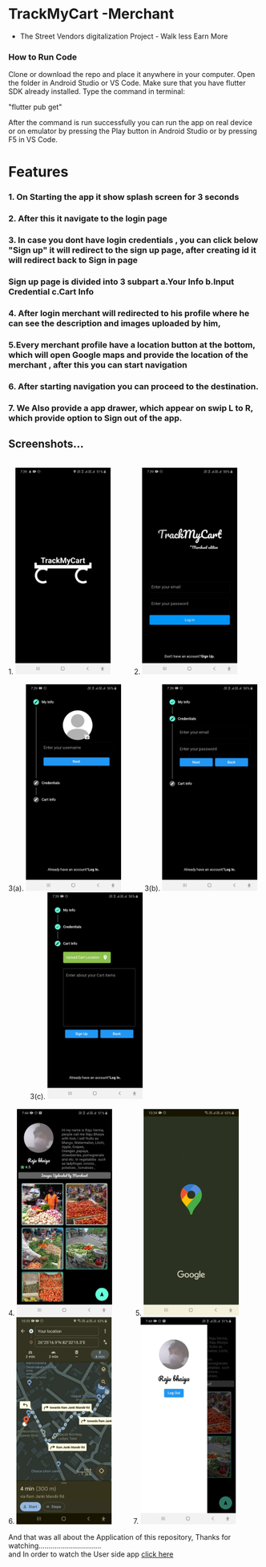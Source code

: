 # TrackMyCart -Merchant
- The Street Vendors digitalization Project - Walk less Earn More


### How to Run Code
Clone or download the repo and place it anywhere in your computer. Open the folder in Android Studio or VS Code. Make sure that you have flutter SDK already installed. Type the command in terminal:

"flutter pub get"

After the command is run successfully you can run the app on real device or on emulator by pressing the Play button in Android Studio or by pressing F5 in VS Code.
# Features
### 1. On Starting the app it show splash screen for 3 seconds
  
  
### 2. After this it navigate to the login page
   

### 3. In case you dont have login credentials , you can click below "Sign up" it will redirect to the sign up page, after creating id it will redirect back to Sign in page

### Sign up page is divided into 3 subpart a.Your Info b.Input Credential c.Cart Info
   

### 4. After login merchant will redirected  to his profile where he can see the description and images uploaded by him, 
### 5.Every merchant profile have a location button at the bottom, which will open Google maps and provide the location of the merchant , after this you can start navigation 
### 6. After starting navigation you can proceed to the destination.
### 7. We Also provide a app drawer, which appear on swip L to R, which provide option to Sign out of the app.

## Screenshots...
 <br>1. <img src="assets/Splash Screen on apk opening-1.jpg" width=190> &nbsp;&nbsp;&nbsp;&nbsp;&nbsp;&nbsp;&nbsp;&nbsp;&nbsp;&nbsp; 2. <img src="assets/Merchant Sign In page-1.jpg" width=190> &nbsp;&nbsp;&nbsp;&nbsp;&nbsp;&nbsp;&nbsp;&nbsp;&nbsp;&nbsp; <br>
  &nbsp;&nbsp;&nbsp;&nbsp;&nbsp;&nbsp;&nbsp;&nbsp;&nbsp;&nbsp;<br>
 3(a). <img src="assets/Merchant Sign up page(inputting info).jpg" width=190> &nbsp;&nbsp;&nbsp;&nbsp;&nbsp;&nbsp;&nbsp;&nbsp;&nbsp;&nbsp; 3(b). <img src="assets/Merchant Sign up page(inputting credential).jpg" width=190> &nbsp;&nbsp;&nbsp;&nbsp;&nbsp;&nbsp;&nbsp;&nbsp;&nbsp;&nbsp; 3(c). <img src="assets/Merchant Sign up page(inputting cart info).jpg" width=190><br>
  &nbsp;&nbsp;&nbsp;&nbsp;&nbsp;&nbsp;&nbsp;&nbsp;&nbsp;&nbsp;<br>
4. <img src="assets/Merchant Profile.jpg" width=190> &nbsp;&nbsp;&nbsp;&nbsp;&nbsp;&nbsp;&nbsp;&nbsp;&nbsp;&nbsp; 5. <img src="assets/opening gmap.jpeg" width=190>
&nbsp;&nbsp;&nbsp;&nbsp;&nbsp;&nbsp;&nbsp;&nbsp;&nbsp;&nbsp; 6. <img src="assets/navigation.jpeg" width=190>&nbsp;&nbsp;&nbsp;&nbsp;&nbsp;&nbsp;&nbsp;&nbsp;&nbsp;&nbsp; 7. <img src="assets/App drawer.jpg" width=190> &nbsp;&nbsp;&nbsp;&nbsp;&nbsp;&nbsp;&nbsp;&nbsp;&nbsp;&nbsp; 

And that was all about the Application of this repository, Thanks for watching...............................<br>
and In order to watch the User side app [click here](https://github.com/smv8960/trackmycart)
